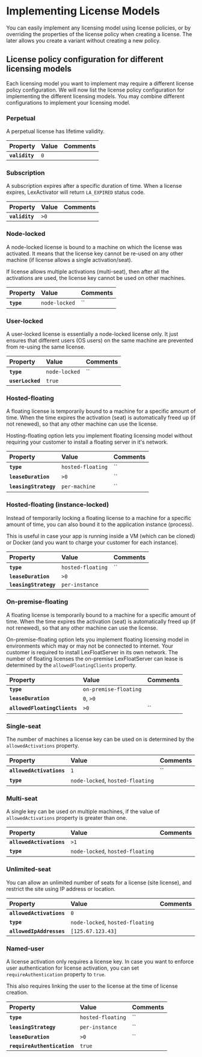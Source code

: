 # Implementing License Models

You can easily implement any licensing model using license policies, or by overriding the properties of the license policy when creating a license. The later allows you create a variant without creating a new policy.

## License policy configuration for different licensing models

Each licensing model you want to implement may require a different license policy configuration. We will now list the license policy configuration for implementing the different licensing models. You may combine different configurations to implement your licensing model.

### Perpetual

A perpetual license has lifetime validity.

| Property | Value | Comments |
| :--- | :--- | :--- |
| **`validity`** | `0` |  |

### Subscription

A subscription expires after a specific duration of time. When a license expires, LexActivator will return `LA_EXPIRED` status code.

| Property | Value | Comments |
| :--- | :--- | :--- |
| **`validity`** | `>0` |  |

### Node-locked

A node-locked license is bound to a machine on which the license was activated. It means that the license key cannot be re-used on any other machine \(if license allows a single activation/seat\).

If license allows multiple activations \(multi-seat\), then after all the activations are used, the license key cannot be used on other machines.

| Property | Value | Comments |
| :--- | :--- | :--- |
| **`type`** | `node-locked` | \`\` |

### User-locked

A user-locked license is essentially a node-locked license only. It just ensures that different users \(OS users\) on the same machine are prevented from re-using the same license. 

| Property | Value | Comments |
| :--- | :--- | :--- |
| **`type`** | `node-locked` | \`\` |
| **`userLocked`** | `true` |  |

### Hosted-floating

A floating license is temporarily bound to a machine for a specific amount of time. When the time expires the activation \(seat\) is automatically freed up \(if not renewed\), so that any other machine can use the license.

Hosting-floating option lets you implement floating licensing model without requiring your customer to install a floating server in it's network.

| Property | Value | Comments |
| :--- | :--- | :--- |
| **`type`** | `hosted-floating` | \`\` |
| **`leaseDuration`** | `>0` | \`\` |
| **`leasingStrategy`** | `per-machine` | \`\` |

### Hosted-floating \(instance-locked\)

Instead of temporarily locking a floating license to a machine for a specific amount of time, you can also bound it to the application instance \(process\). 

This is useful in case your app is running inside a VM \(which can be cloned\) or Docker \(and you want to charge your customer for each instance\). 

| Property | Value | Comments |
| :--- | :--- | :--- |
| **`type`** | `hosted-floating` | \`\` |
| **`leaseDuration`** | `>0` |  |
| **`leasingStrategy`** | `per-instance` |  |

### On-premise-floating

A floating license is temporarily bound to a machine for a specific amount of time. When the time expires the activation \(seat\) is automatically freed up \(if not renewed\), so that any other machine can use the license.

On-premise-floating option lets you implement floating licensing model in environments which may or may not be connected to internet. Your customer is required to install LexFloatServer in its own network. The number of floating licenses the on-premise LexFloatServer can lease is determined by the `allowedFloatingClients` property.

| Property | Value | Comments |
| :--- | :--- | :--- |
| **`type`** | `on-premise-floating` |  |
| **`leaseDuration`** | `0`, `>0` |  |
| **`allowedFloatingClients`** | `>0` | \`\` |

### Single-seat

The number of machines a license key can be used on is determined by the `allowedActivations` property.

| Property | Value | Comments |
| :--- | :--- | :--- |
| **`allowedActivations`** | `1` | \`\` |
| **`type`** | `node-locked`, `hosted-floating` |  |

### Multi-seat

A single key can be used on multiple machines, if the value of `allowedActivations` property is greater than one.

| Property | Value | Comments |
| :--- | :--- | :--- |
| **`allowedActivations`** | `>1` |  |
| **`type`** | `node-locked`, `hosted-floating` |  |

### Unlimited-seat

You can allow an unlimited number of seats for a license \(site license\), and restrict the site using IP address or location.

| Property | Value | Comments |
| :--- | :--- | :--- |
| **`allowedActivations`** | `0` |  |
| **`type`** | `node-locked`, `hosted-floating` |  |
| **`allowedIpAddresses`** | `[125.67.123.43]` |  |

### Named-user

A license activation only requires a license key. In case you want to enforce user authentication for license activation, you can set `requireAuthentication` property to `true`.

This also requires linking the user to the license at the time of license creation.

| Property | Value | Comments |
| :--- | :--- | :--- |
| **`type`** | `hosted-floating` | \`\` |
| **`leasingStrategy`** | `per-instance` | \`\` |
| **`leaseDuration`** | `>0` | \`\` |
| **`requireAuthentication`** | `true` |  |

